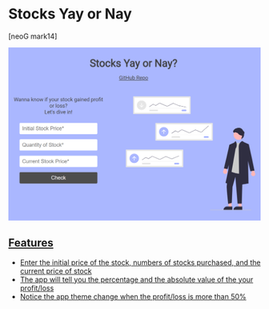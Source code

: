 # Stocks Yay or Nay

[neoG mark14]

<a href="https://markfourteen-stocks.netlify.app/"><img src="https://github.com/himadri2110/portfolio/blob/main/img/stocks.png" />
  
## Features
  
- Enter the initial price of the stock, numbers of stocks purchased, and the current price of stock
- The app will tell you the percentage and the absolute value of the your profit/loss
- Notice the app theme change when the profit/loss is more than 50%


